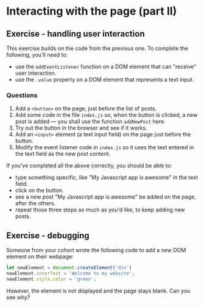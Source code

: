 # Interacting with the page (part II)

## Exercise - handling user interaction

This exercise builds on the code from the previous one. To complete the following, you'll need to: 
 * use the `addEventListener` function on a DOM element that can "receive" user interaction.
 * use the `.value` property on a DOM element that represents a text input.

### Questions

1. Add a `<button>` on the page, just before the list of posts.
2. Add some code in the file `index.js` so, when the button is clicked, a new post is added — you shall use the function `addNewPost` here.
3. Try out the button in the browser and see if it works.
4. Add an `<input>` element (a text input field) on the page just before the button. 
5. Modify the event listener code in `index.js` so it uses the text entered in the text field as the new post content.

If you've completed all the above correctly, you should be able to: 
 * type something specific, like "My Javascript app is awesome" in the text field.
 * click on the button.
 * see a new post "My Javascript app is awesome" be added on the page, after the others.
 * repeat those three steps as much as you'd like, to keep adding new posts.

## Exercise - debugging

Someone from your cohort wrote the following code to add a new DOM element on their webpage: 

```javascript
let newElement = document.createElement('div')
newElement.innerText = 'Welcome to my website';
newElement.style.color = 'green';
```

However, the element is not displayed and the page stays blank. Can you see why?